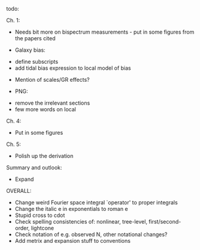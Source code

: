 todo:

Ch. 1:

- Needs bit more on bispectrum measurements - put in some figures from the papers cited

- Galaxy bias: 
 * define subscripts
 * add tidal bias expression to local model of bias

- Mention of scales/GR effects?

- PNG: 
 * remove the irrelevant sections
 * few more words on local 

Ch. 4:

- Put in some figures

Ch. 5:

- Polish up the derivation

Summary and outlook:

- Expand

OVERALL:

- Change weird Fourier space integral `operator' to proper integrals
- Change the italic e in exponentials to roman e
- Stupid cross to cdot
- Check spelling consistencies of: nonlinear, tree-level, first/second-order, lightcone
- Check notation of e.g. observed N, other notational changes?
- Add metrix and expansion stuff to conventions
